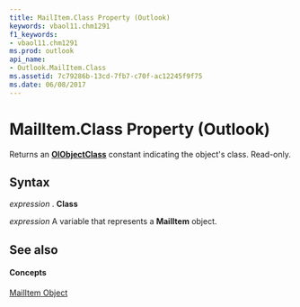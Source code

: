 ```yaml
---
title: MailItem.Class Property (Outlook)
keywords: vbaol11.chm1291
f1_keywords:
- vbaol11.chm1291
ms.prod: outlook
api_name:
- Outlook.MailItem.Class
ms.assetid: 7c79286b-13cd-7fb7-c70f-ac12245f9f75
ms.date: 06/08/2017
---
```



# MailItem.Class Property (Outlook)

Returns an **[OlObjectClass](olobjectclass-enumeration-outlook.md)** constant indicating the object's class. Read-only.


## Syntax

 _expression_ . **Class**

 _expression_ A variable that represents a **MailItem** object.


## See also


#### Concepts


[MailItem Object](mailitem-object-outlook.md)

